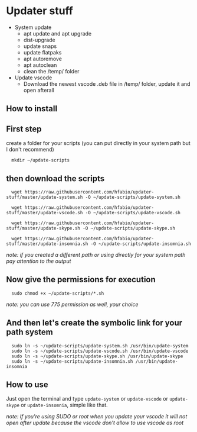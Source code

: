 # Updater stuff

- System update
  - apt update and apt upgrade
  - dist-upgrade
  - update snaps
  - update flatpaks
  - apt autoremove
  - apt autoclean
  - clean the /temp/ folder
- Update vscode
  - Download the newest vscode .deb file in /temp/ folder, update it and open afterall

## How to install

## **First step**

create a folder for your scripts (you can put directly in your system path but I don't recommend)
```
  mkdir ~/update-scripts
```

## **then download the scripts**

```
  wget https://raw.githubusercontent.com/hfabio/updater-stuff/master/update-system.sh -O ~/update-scripts/update-system.sh

  wget https://raw.githubusercontent.com/hfabio/updater-stuff/master/update-vscode.sh -O ~/update-scripts/update-vscode.sh

  wget https://raw.githubusercontent.com/hfabio/updater-stuff/master/update-skype.sh -O ~/update-scripts/update-skype.sh

  wget https://raw.githubusercontent.com/hfabio/updater-stuff/master/update-insomnia.sh -O ~/update-scripts/update-insomnia.sh
```
*note: if you created a different path or using directly for your system path pay attention to the output*

## **Now give the permissions for execution**
```
  sudo chmod +x ~/update-scripts/*.sh
```
*note: you can use 775 permission as well, your choice*

## And then let's create the symbolic link for your path system
```
  sudo ln -s ~/update-scripts/update-system.sh /usr/bin/update-system
  sudo ln -s ~/update-scripts/update-vscode.sh /usr/bin/update-vscode
  sudo ln -s ~/update-scripts/update-skype.sh /usr/bin/update-skype
  sudo ln -s ~/update-scripts/update-insomnia.sh /usr/bin/update-insomnia
```

## How to use

Just open the terminal and type `update-system` or `update-vscode` or `update-skype` or `update-insomnia`, simple like that.

*note: If you're using SUDO or root when you update your vscode it will not open after update because the vscode don't allow to use vscode as root*